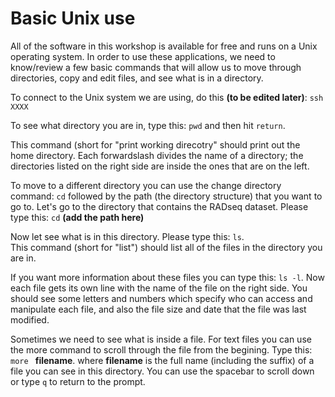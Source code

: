# Basic Unix use

All of the software in this workshop is available for free and runs on a Unix operating system.  In order to use these applications, we need to know/review a few basic commands that will allow us to move through directories, copy and edit files, and see what is in a directory.

To connect to the Unix system we are using, do this **(to be edited later)**:
`ssh XXXX`

To see what directory you are in, type this:
`pwd`
and then hit `return`.

This command (short for "print working direcotry" should print out the home directory.  Each forwardslash divides the name of a directory; the directories listed on the right side are inside the ones that are on the left.

To move to a different directory you can use the change directory command:
`cd`
followed by the path (the directory structure) that you want to go to.  Let's go to the directory that contains the RADseq dataset.  Please type this:
`cd` **(add the path here)**

Now let see what is in this directory.  Please type this:
`ls`.  
This command (short for "list") should list all of the files in the directory you are in.  

If you want more information about these files you can type this:
`ls -l`.
Now each file gets its own line with the name of the file on the right side. You should see some letters and numbers which specify who can access and manipulate each file, and also the file size and date that the file was last modified.

Sometimes we need to see what is inside a file. For text files you can use the more command to scroll through the file from the begining.  Type this:
`more ` **filename**.
where **filename** is the full name (including the suffix) of a file you can see in this directory.  You can use the spacebar to scroll down or type `q` to return to the prompt.


